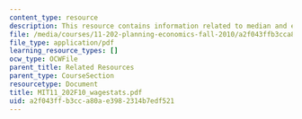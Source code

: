 ```yaml
---
content_type: resource
description: This resource contains information related to median and ethnicity.
file: /media/courses/11-202-planning-economics-fall-2010/a2f043ffb3cca80ae3982314b7edf521_MIT11_202F10_wagestats.pdf
file_type: application/pdf
learning_resource_types: []
ocw_type: OCWFile
parent_title: Related Resources
parent_type: CourseSection
resourcetype: Document
title: MIT11_202F10_wagestats.pdf
uid: a2f043ff-b3cc-a80a-e398-2314b7edf521
---
```

